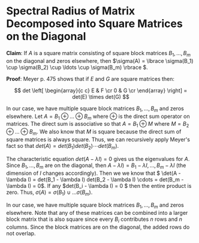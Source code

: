 Spectral Radius of Matrix Decomposed into Square Matrices on the Diagonal
=========================================================================

**Claim**: If $A$ is a square matrix consisting of square block matrices $B_1, \ldots, B_m$ on the diagonal and zeros elsewhere, then $\sigma(A) = \lbrace \sigma(B_1) \cup \sigma(B_2) \cup \ldots \cup \sigma(B_m) \rbrace $.

**Proof**: 
Meyer p. 475 shows that if $E$ and $G$ are square matrices then:

$$
det \left[
	\begin{array}{c c}
	E & F \cr
	0 & G \cr
	\end{array} 
\right]
= det(E) \times det(G)
$$

In our case, we have multiple square block matrices $B_1, \ldots, B_m$ and zeros elsewhere. Let $A = B_1 \oplus \ldots \oplus B_m$ where $\oplus$ is the direct sum operator on matrices. The direct sum is associative so that $A = B_1 \oplus M$ where $M = B_2 \oplus \ldots \oplus B_m$. We also know that $M$ is square because the direct sum of square matrices is always square. Thus, we can recursively apply Meyer's fact so that $det(A) = det(B_1) det(B_2) \cdots det(B_m)$.

The characteristic equation $det(A - \lambda I) = 0$ gives us the eigenvalues for $A$. Since $B_1, \ldots, B_m$ are on the diagonal, then $A - \lambda I) = B_1 - \lambda I, \ldots, B_m - \lambda I$ (the dimension of $I$ changes accordingly). Then we we know that $ \\det(A - \lambda I) = det(B_1 - \lambda I) det(B_2 - \lambda I) \cdots = det(B_m - \lambda I) = 0$. If any $det(B_i - \lambda I) = 0 $ then the entire product is zero. Thus, $\sigma(A) = \sigma(B_1) \cup \ldots \sigma(B_m)$.

In our case, we have multiple square block matrices $B_1, \ldots, B_m$ and zeros elsewhere. Note that any of these matrices can be combined into a larger block matrix that is also square since every $B_i$ contributes $n$ rows and $n$ columns. Since the block matrices are on the diagonal, the added rows do not overlap.

